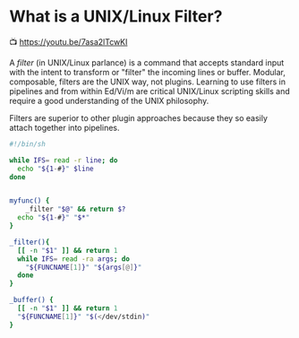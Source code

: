 # What is a UNIX/Linux Filter?

📺 <https://youtu.be/7asa2lTcwKI>

A *filter* (in UNIX/Linux parlance) is a command that accepts standard
input with the intent to transform or "filter" the incoming lines or
buffer. Modular, composable, filters are the UNIX way, not plugins.
Learning to use filters in pipelines and from within Ed/Vi/m are
critical UNIX/Linux scripting skills and require a good understanding of
the UNIX philosophy.

Filters are superior to other plugin approaches because they so easily
attach together into pipelines.

```sh 
#!/bin/sh

while IFS= read -r line; do
  echo "${1-#}" $line
done
```

```bash

myfunc() {
	_filter "$@" && return $?
  echo "${1-#}" "$*"
}

_filter(){
  [[ -n "$1" ]] && return 1
  while IFS= read -ra args; do
    "${FUNCNAME[1]}" "${args[@]}"
  done
}

_buffer() {
  [[ -n "$1" ]] && return 1
  "${FUNCNAME[1]}" "$(</dev/stdin)"
}
```
